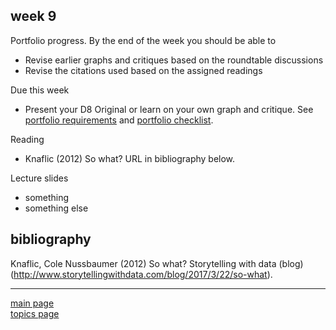
week 9
------

Portfolio progress. By the end of the week you should be able to

-   Revise earlier graphs and critiques based on the roundtable discussions
-   Revise the citations used based on the assigned readings

Due this week

-   Present your D8 Original or learn on your own graph and critique. See [portfolio requirements](folio-01_portfolio-requirements.md) and [portfolio checklist](folio-02_portfolio-checklist.pdf).

Reading

-   Knaflic (2012) So what? URL in bibliography below.

Lecture slides

-   something
-   something else

bibliography
------------

Knaflic, Cole Nussbaumer (2012) So what? Storytelling with data (blog) (<http://www.storytellingwithdata.com/blog/2017/3/22/so-what>).

------------------------------------------------------------------------

[main page](../README.md)<br> [topics page](../README-by-topic.md)
